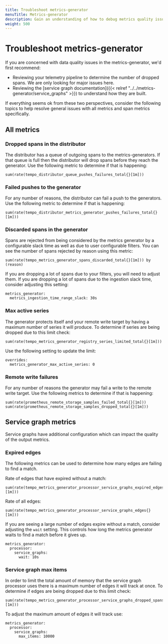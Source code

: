 ```yaml
---
title: Troubleshoot metrics-generator
menuTitle: Metrics-generator
description: Gain an understanding of how to debug metrics quality issues.
weight: 500
---
```


# Troubleshoot metrics-generator

If you are concerned with data quality issues in the metrics-generator, we'd first recommend:

- Reviewing your telemetry pipeline to determine the number of dropped spans. We are only looking for major issues here.
- Reviewing the [service graph documentation]({{< relref "../../metrics-generator/service_graphs" >}}) to understand how they are built.

If everything seems ok from these two perspectives, consider the following topics to help resolve general issues with all metrics and span metrics specifically.

## All metrics

### Dropped spans in the distributor

The distributor has a queue of outgoing spans to the metrics-generators. If that queue is full then the distributor
will drop spans before they reach the generator. Use the following metric to determine if that is happening:

```
sum(rate(tempo_distributor_queue_pushes_failures_total{}[1m]))
```

### Failed pushes to the generator

For any number of reasons, the distributor can fail a push to the generators. Use the following metric to
determine if that is happening:

```
sum(rate(tempo_distributor_metrics_generator_pushes_failures_total{}[1m]))
```

### Discarded spans in the generator

Spans are rejected from being considered by the metrics generator by a configurable slack time as well as due to user
configurable filters. You can see the number of spans rejected by reason using this metric:

```
sum(rate(tempo_metrics_generator_spans_discarded_total{}[1m])) by (reason)
```

If you are dropping a lot of spans due to your filters, you will need to adjust them. If you are dropping a lot of spans
due to the ingestion slack time, consider adjusting this setting:

```
metrics_generator:
  metrics_ingestion_time_range_slack: 30s
```

### Max active series

The generator protects itself and your remote write target by having a maximum number of series it will produce. To 
determine if series are being dropped due to this limit check:

```
sum(rate(tempo_metrics_generator_registry_series_limited_total{}[1m]))
```

Use the following setting to update the limit:

```
overrides:
  metrics_generator_max_active_series: 0
```

### Remote write failures

For any number of reasons the generator may fail a write to the remote write target. Use the following metrics to
determine if that is happening:

```
sum(rate(prometheus_remote_storage_samples_failed_total{}[1m]))
sum(rate(prometheus_remote_storage_samples_dropped_total{}[1m]))
```

## Service graph metrics

Service graphs have additional configuration which can impact the quality of the output metrics. 

### Expired edges

The following metrics can be used to determine how many edges are failing to find a match.

Rate of edges that have expired without a match:
```
sum(rate(tempo_metrics_generator_processor_service_graphs_expired_edges{}[1m]))
```

Rate of all edges:
```
sum(rate(tempo_metrics_generator_processor_service_graphs_edges{}[1m]))
```

If you are seeing a large number of edges expire without a match, consider adjusting the `wait` setting. This
controls how long the metrics generator waits to find a match before it gives up.

```
metrics_generator:
  processor:
    service_graphs:
      wait: 10s
```

### Service graph max items

In order to limit the total amount of memory that the service graph processor uses there is a maximum number
of edges it will track at once. To determine if edges are being dropped due to this limit check:

```
sum(rate(tempo_metrics_generator_processor_service_graphs_dropped_spans{}[1m]))
```

To adjust the maximum amount of edges it will track use:

```
metrics_generator:
  processor:
    service_graphs:
      max_items: 10000
```
